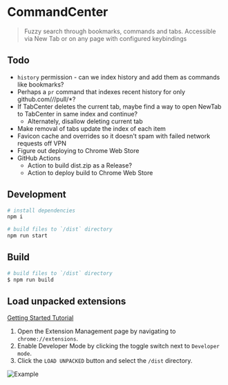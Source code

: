 # CommandCenter

> Fuzzy search through bookmarks, commands and tabs. Accessible via New Tab or on any page with configured keybindings

## Todo
- `history` permission - can we index history and add them as commands like bookmarks?
- Perhaps a `pr` command that indexes recent history for only github.com/*/*/pull/*? 
- If TabCenter deletes the current tab, maybe find a way to open NewTab to TabCenter in same index and continue?
    - Alternately, disallow deleting current tab
- Make removal of tabs update the index of each item
- Favicon cache and overrides so it doesn't spam with failed network requests off VPN
- Figure out deploying to Chrome Web Store
- GitHub Actions
    - Action to build dist.zip as a Release?
    - Action to deploy build to Chrome Web Store

## Development

```bash
# install dependencies
npm i

# build files to `/dist` directory
npm run start
```

## Build

```bash
# build files to `/dist` directory
$ npm run build
```

## Load unpacked extensions

[Getting Started Tutorial](https://developer.chrome.com/docs/extensions/mv3/getstarted/)

1. Open the Extension Management page by navigating to `chrome://extensions`.
2. Enable Developer Mode by clicking the toggle switch next to `Developer mode`.
3. Click the `LOAD UNPACKED` button and select the `/dist` directory.

![Example](https://wd.imgix.net/image/BhuKGJaIeLNPW9ehns59NfwqKxF2/vOu7iPbaapkALed96rzN.png?auto=format&w=571)

